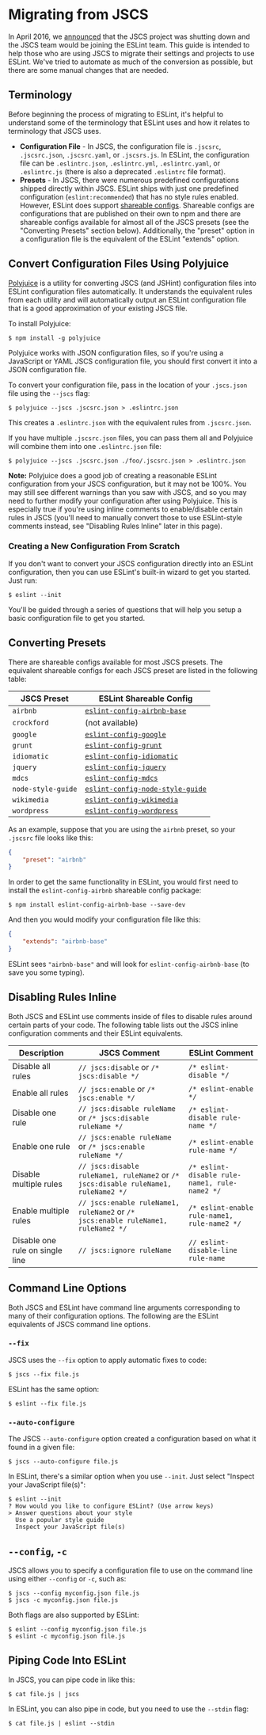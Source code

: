 # Migrating from JSCS

In April 2016, we [announced](https://eslint.org/blog/2016/04/welcoming-jscs-to-eslint) that the JSCS project was shutting down and the JSCS team would be joining the ESLint team. This guide is intended to help those who are using JSCS to migrate their settings and projects to use ESLint. We've tried to automate as much of the conversion as possible, but there are some manual changes that are needed.

## Terminology

Before beginning the process of migrating to ESLint, it's helpful to understand some of the terminology that ESLint uses and how it relates to terminology that JSCS uses.

* **Configuration File** - In JSCS, the configuration file is `.jscsrc`, `.jscsrc.json`, `.jscsrc.yaml`, or `.jscsrs.js`. In ESLint, the configuration file can be `.eslintrc.json`, `.eslintrc.yml`, `.eslintrc.yaml`, or `.eslintrc.js` (there is also a deprecated `.eslintrc` file format).
* **Presets** - In JSCS, there were numerous predefined configurations shipped directly within JSCS. ESLint ships with just one predefined configuration (`eslint:recommended`) that has no style rules enabled. However, ESLint does support [shareable configs](https://eslint.org/docs/developer-guide/shareable-configs). Shareable configs are configurations that are published on their own to npm and there are shareable configs available for almost all of the JSCS presets (see the "Converting Presets" section below). Additionally, the "preset" option in a configuration file is the equivalent of the ESLint "extends" option.

## Convert Configuration Files Using Polyjuice

[Polyjuice](https://github.com/brenolf/polyjuice) is a utility for converting JSCS (and JSHint) configuration files into ESLint configuration files automatically. It understands the equivalent rules from each utility and will automatically output an ESLint configuration file that is a good approximation of your existing JSCS file.

To install Polyjuice:

```
$ npm install -g polyjuice
```

Polyjuice works with JSON configuration files, so if you're using a JavaScript or YAML JSCS configuration file, you should first convert it into a JSON configuration file.

To convert your configuration file, pass in the location of your `.jscs.json` file using the `--jscs` flag:

```
$ polyjuice --jscs .jscsrc.json > .eslintrc.json
```

This creates a `.eslintrc.json` with the equivalent rules from `.jscsrc.json`.

If you have multiple `.jscsrc.json` files, you can pass them all and Polyjuice will combine them into one `.eslintrc.json` file:

```
$ polyjuice --jscs .jscsrc.json ./foo/.jscsrc.json > .eslintrc.json
```

**Note:** Polyjuice does a good job of creating a reasonable ESLint configuration from your JSCS configuration, but it may not be 100%. You may still see different warnings than you saw with JSCS, and so you may need to further modify your configuration after using Polyjuice. This is especially true if you're using inline comments to enable/disable certain rules in JSCS (you'll need to manually convert those to use ESLint-style comments instead, see "Disabling Rules Inline" later in this page).

### Creating a New Configuration From Scratch

If you don't want to convert your JSCS configuration directly into an ESLint configuration, then you can use ESLint's built-in wizard to get you started. Just run:

```
$ eslint --init
```

You'll be guided through a series of questions that will help you setup a basic configuration file to get you started.

## Converting Presets

There are shareable configs available for most JSCS presets. The equivalent shareable configs for each JSCS preset are listed in the following table:

| **JSCS Preset** | **ESLint Shareable Config** |
|-----------------|-----------------------------|
| `airbnb`        | [`eslint-config-airbnb-base`](https://github.com/airbnb/javascript/tree/master/packages/eslint-config-airbnb-base) |
| `crockford`        | (not available) |
| `google`        | [`eslint-config-google`](https://github.com/google/eslint-config-google) |
| `grunt`        | [`eslint-config-grunt`](https://github.com/markelog/eslint-config-grunt) |
| `idiomatic`        | [`eslint-config-idiomatic`](https://github.com/jamespamplin/eslint-config-idiomatic) |
| `jquery`        | [`eslint-config-jquery`](https://github.com/jquery/eslint-config-jquery) |
| `mdcs`        | [`eslint-config-mdcs`](https://github.com/zz85/mrdoobapproves) |
| `node-style-guide`        | [`eslint-config-node-style-guide`](https://github.com/pdehaan/eslint-config-node-style-guide) |
| `wikimedia`        | [`eslint-config-wikimedia`](https://github.com/wikimedia/eslint-config-wikimedia) |
| `wordpress`        | [`eslint-config-wordpress`](https://github.com/WordPress-Coding-Standards/eslint-config-wordpress) |

As an example, suppose that you are using the `airbnb` preset, so your `.jscsrc` file looks like this:

```json
{
    "preset": "airbnb"
}
```

In order to get the same functionality in ESLint, you would first need to install the `eslint-config-airbnb` shareable config package:

```
$ npm install eslint-config-airbnb-base --save-dev
```

And then you would modify your configuration file like this:

```json
{
    "extends": "airbnb-base"
}
```

ESLint sees `"airbnb-base"` and will look for `eslint-config-airbnb-base` (to save you some typing).

## Disabling Rules Inline

Both JSCS and ESLint use comments inside of files to disable rules around certain parts of your code. The following table lists out the JSCS inline configuration comments and their ESLint equivalents.

| **Description** | **JSCS Comment** | **ESLint Comment** |
|-----------------|------------------|--------------------|
| Disable all rules | `// jscs:disable` or `/* jscs:disable */` | `/* eslint-disable */` |
| Enable all rules | `// jscs:enable` or `/* jscs:enable */` | `/* eslint-enable */` |
| Disable one rule | `// jscs:disable ruleName` or `/* jscs:disable ruleName */` | `/* eslint-disable rule-name */` |
| Enable one rule | `// jscs:enable ruleName` or `/* jscs:enable ruleName */` | `/* eslint-enable rule-name */` |
| Disable multiple rules | `// jscs:disable ruleName1, ruleName2` or `/* jscs:disable ruleName1, ruleName2 */` | `/* eslint-disable rule-name1, rule-name2 */` |
| Enable multiple rules | `// jscs:enable ruleName1, ruleName2` or `/* jscs:enable ruleName1, ruleName2 */` | `/* eslint-enable rule-name1, rule-name2 */` |
| Disable one rule on single line | `// jscs:ignore ruleName` | `// eslint-disable-line rule-name` |

## Command Line Options

Both JSCS and ESLint have command line arguments corresponding to many of their configuration options. The following are the ESLint equivalents of JSCS command line options.

### `--fix`

JSCS uses the `--fix` option to apply automatic fixes to code:

```
$ jscs --fix file.js
```

ESLint has the same option:

```
$ eslint --fix file.js
```

### `--auto-configure`

The JSCS `--auto-configure` option created a configuration based on what it found in a given file:

```
$ jscs --auto-configure file.js
```

In ESLint, there's a similar option when you use `--init`. Just select "Inspect your JavaScript file(s)":

```
$ eslint --init
? How would you like to configure ESLint? (Use arrow keys)
> Answer questions about your style
  Use a popular style guide
  Inspect your JavaScript file(s)
```

## `--config`, `-c`

JSCS allows you to specify a configuration file to use on the command line using either `--config` or `-c`, such as:

```
$ jscs --config myconfig.json file.js
$ jscs -c myconfig.json file.js
```

Both flags are also supported by ESLint:

```
$ eslint --config myconfig.json file.js
$ eslint -c myconfig.json file.js
```



## Piping Code Into ESLint

In JSCS, you can pipe code in like this:

```
$ cat file.js | jscs
```

In ESLint, you can also pipe in code, but you need to use the `--stdin` flag:

```
$ cat file.js | eslint --stdin
```
